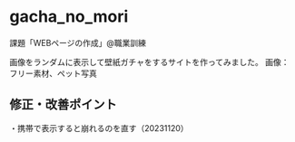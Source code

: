 # gacha_no_mori
課題「WEBページの作成」@職業訓練

画像をランダムに表示して壁紙ガチャをするサイトを作ってみました。
画像：フリー素材、ペット写真

## 修正・改善ポイント
・携帯で表示すると崩れるのを直す（20231120）
